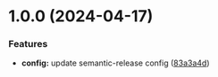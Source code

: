 # 1.0.0 (2024-04-17)


### Features

* **config:** update semantic-release config ([83a3a4d](https://github.com/thomassloboda/versionning/commit/83a3a4d3ff1e875e9e85b91dbb939028cec9931a))
